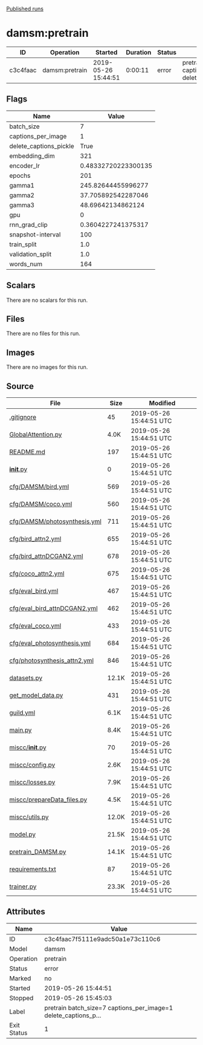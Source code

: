 
[Published runs](../README.md)




# damsm:pretrain



| ID                | Operation         | Started           | Duration                     | Status           | Label           |
| --                | ---------         | ---------         | --------                     | ------           | -----           |
| c3c4faac | damsm:pretrain | 2019-05-26 15:44:51 | 0:00:11 | error | pretrain batch_size=7 captions_per_image=1 delete_captions_p… |



## Flags

| Name | Value |
| ---- | ----- |
| batch_size | 7 |
| captions_per_image | 1 |
| delete_captions_pickle | True |
| embedding_dim | 321 |
| encoder_lr | 0.48332720223300135 |
| epochs | 201 |
| gamma1 | 245.82644455996277 |
| gamma2 | 37.705892542287046 |
| gamma3 | 48.69642134862124 |
| gpu | 0 |
| rnn_grad_clip | 0.3604227241375317 |
| snapshot-interval | 100 |
| train_split | 1.0 |
| validation_split | 1.0 |
| words_num | 164 |





## Scalars

There are no scalars for this run.



## Files

There are no files for this run.



## Images

There are no images for this run.



## Source

| File | Size | Modified |
| ---- | ---- | -------- |
| [.gitignore](.guild/source/.gitignore) | 45 | 2019-05-26 15:44:51 UTC |
| [GlobalAttention.py](.guild/source/GlobalAttention.py) | 4.0K | 2019-05-26 15:44:51 UTC |
| [README.md](.guild/source/README.md) | 197 | 2019-05-26 15:44:51 UTC |
| [__init__.py](.guild/source/__init__.py) | 0 | 2019-05-26 15:44:51 UTC |
| [cfg/DAMSM/bird.yml](.guild/source/cfg/DAMSM/bird.yml) | 569 | 2019-05-26 15:44:51 UTC |
| [cfg/DAMSM/coco.yml](.guild/source/cfg/DAMSM/coco.yml) | 560 | 2019-05-26 15:44:51 UTC |
| [cfg/DAMSM/photosynthesis.yml](.guild/source/cfg/DAMSM/photosynthesis.yml) | 711 | 2019-05-26 15:44:51 UTC |
| [cfg/bird_attn2.yml](.guild/source/cfg/bird_attn2.yml) | 655 | 2019-05-26 15:44:51 UTC |
| [cfg/bird_attnDCGAN2.yml](.guild/source/cfg/bird_attnDCGAN2.yml) | 678 | 2019-05-26 15:44:51 UTC |
| [cfg/coco_attn2.yml](.guild/source/cfg/coco_attn2.yml) | 675 | 2019-05-26 15:44:51 UTC |
| [cfg/eval_bird.yml](.guild/source/cfg/eval_bird.yml) | 467 | 2019-05-26 15:44:51 UTC |
| [cfg/eval_bird_attnDCGAN2.yml](.guild/source/cfg/eval_bird_attnDCGAN2.yml) | 462 | 2019-05-26 15:44:51 UTC |
| [cfg/eval_coco.yml](.guild/source/cfg/eval_coco.yml) | 433 | 2019-05-26 15:44:51 UTC |
| [cfg/eval_photosynthesis.yml](.guild/source/cfg/eval_photosynthesis.yml) | 684 | 2019-05-26 15:44:51 UTC |
| [cfg/photosynthesis_attn2.yml](.guild/source/cfg/photosynthesis_attn2.yml) | 846 | 2019-05-26 15:44:51 UTC |
| [datasets.py](.guild/source/datasets.py) | 12.1K | 2019-05-26 15:44:51 UTC |
| [get_model_data.py](.guild/source/get_model_data.py) | 431 | 2019-05-26 15:44:51 UTC |
| [guild.yml](.guild/source/guild.yml) | 6.1K | 2019-05-26 15:44:51 UTC |
| [main.py](.guild/source/main.py) | 8.4K | 2019-05-26 15:44:51 UTC |
| [miscc/__init__.py](.guild/source/miscc/__init__.py) | 70 | 2019-05-26 15:44:51 UTC |
| [miscc/config.py](.guild/source/miscc/config.py) | 2.6K | 2019-05-26 15:44:51 UTC |
| [miscc/losses.py](.guild/source/miscc/losses.py) | 7.9K | 2019-05-26 15:44:51 UTC |
| [miscc/prepareData_files.py](.guild/source/miscc/prepareData_files.py) | 4.5K | 2019-05-26 15:44:51 UTC |
| [miscc/utils.py](.guild/source/miscc/utils.py) | 12.0K | 2019-05-26 15:44:51 UTC |
| [model.py](.guild/source/model.py) | 21.5K | 2019-05-26 15:44:51 UTC |
| [pretrain_DAMSM.py](.guild/source/pretrain_DAMSM.py) | 14.1K | 2019-05-26 15:44:51 UTC |
| [requirements.txt](.guild/source/requirements.txt) | 87 | 2019-05-26 15:44:51 UTC |
| [trainer.py](.guild/source/trainer.py) | 23.3K | 2019-05-26 15:44:51 UTC |





## Attributes

| Name        | Value                 |
| -           | -                     |
| ID          | c3c4faac7f5111e9adc50a1e73c110c6          |
| Model       | damsm       |
| Operation   | pretrain     |
| Status      | error      |
| Marked      | no      |
| Started     | 2019-05-26 15:44:51     |
| Stopped     | 2019-05-26 15:45:03     |
| Label       | pretrain batch_size=7 captions_per_image=1 delete_captions_p…       |
| Exit Status | 1 |






